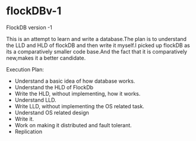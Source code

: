 # flockDBv-1
FlockDB version -1

This is an attempt to learn and write a database.The plan is to understand the LLD and HLD of flockDB and then write it myself.I picked up flockDB as its a comparatively smaller code base.And the fact that it is comparatively new,makes it a better candidate.

Execution Plan:
- Understand a basic idea of how database works.
- Understand the HLD of FlockDb
- Write the HLD, without implementing, how it works.
- Understand LLD.
- Write LLD, without implementing the OS related task.
- Understand OS related design
- Write it.
- Work on making it distributed and fault tolerant.
- Replication


